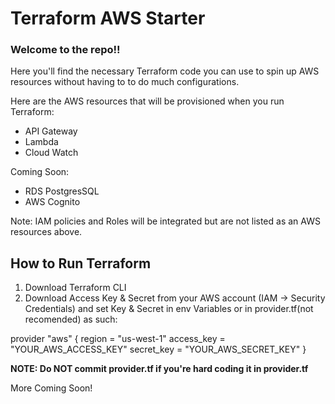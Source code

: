 # Terraform AWS Starter

### Welcome to the repo!!

Here you'll find the necessary Terraform code you can use to spin up AWS resources without having to to do much configurations.

Here are the AWS resources that will be provisioned when you run Terraform:
- API Gateway
- Lambda 
- Cloud Watch

Coming Soon:
- RDS PostgresSQL
- AWS Cognito

Note: IAM policies and Roles will be integrated but are not listed as an AWS resources above.

## How to Run Terraform
1. Download Terraform CLI
2. Download Access Key & Secret from your AWS account (IAM -> Security Credentials) and set Key & Secret in env Variables or in provider.tf(not recomended) as such:  

provider "aws" {
  region     = "us-west-1"
  access_key = "YOUR_AWS_ACCESS_KEY"
  secret_key = "YOUR_AWS_SECRET_KEY"
}  

**NOTE: Do NOT commit provider.tf if you're hard coding it in provider.tf**

More Coming Soon!
